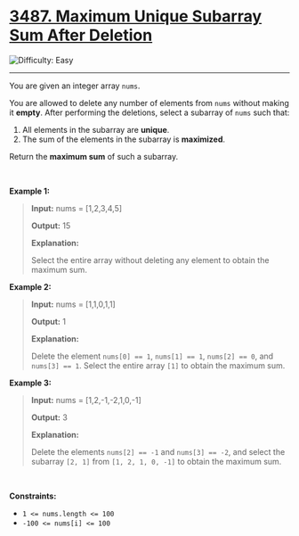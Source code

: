 <h1><a href="https://leetcode.com/problems/maximum-unique-subarray-sum-after-deletion?envType=daily-question&envId=2025-07-25">3487. Maximum Unique Subarray Sum After Deletion</a></h1>

![Difficulty: Easy](https://img.shields.io/badge/Easy-46c6c2)

---

<p>You are given an integer array <code>nums</code>.</p>

<p>You are allowed to delete any number of elements from <code>nums</code> without making it <strong>empty</strong>. After performing the deletions, select a <span data-keyword="subarray-nonempty">subarray</span> of <code>nums</code> such that:</p>

<ol>
	<li>All elements in the subarray are <strong>unique</strong>.</li>
	<li>The sum of the elements in the subarray is <strong>maximized</strong>.</li>
</ol>

<p>Return the <strong>maximum sum</strong> of such a subarray.</p>

<p>&nbsp;</p>
<p><strong class="example">Example 1:</strong></p>

><p><strong>Input:</strong> <span class="example-io">nums = [1,2,3,4,5]</span></p>
>
><p><strong>Output:</strong> <span class="example-io">15</span></p>
>
><p><strong>Explanation:</strong></p>
>
><p>Select the entire array without deleting any element to obtain the maximum sum.</p>

<p><strong class="example">Example 2:</strong></p>

><p><strong>Input:</strong> <span class="example-io">nums = [1,1,0,1,1]</span></p>
>
><p><strong>Output:</strong> 1</p>
>
><p><strong>Explanation:</strong></p>
>
><p>Delete the element <code>nums[0] == 1</code>, <code>nums[1] == 1</code>, <code>nums[2] == 0</code>, and <code>nums[3] == 1</code>. Select the entire array <code>[1]</code> to obtain the maximum sum.</p>

<p><strong class="example">Example 3:</strong></p>

><p><strong>Input:</strong> <span class="example-io">nums = [1,2,-1,-2,1,0,-1]</span></p>
>
><p><strong>Output:</strong> 3</p>
>
><p><strong>Explanation:</strong></p>
>
><p>Delete the elements <code>nums[2] == -1</code> and <code>nums[3] == -2</code>, and select the subarray <code>[2, 1]</code> from <code>[1, 2, 1, 0, -1]</code> to obtain the maximum sum.</p>

<p>&nbsp;</p>
<p><strong>Constraints:</strong></p>

<ul>
	<li><code>1 &lt;= nums.length &lt;= 100</code></li>
	<li><code>-100 &lt;= nums[i] &lt;= 100</code></li>
</ul>
